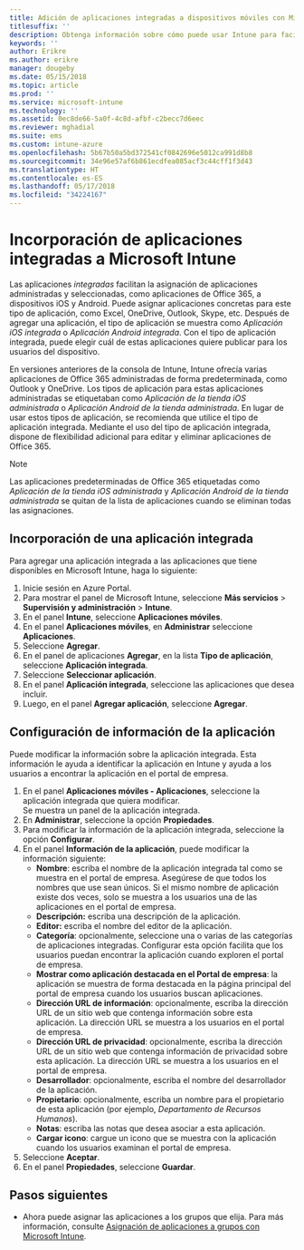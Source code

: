 ```yaml
---
title: Adición de aplicaciones integradas a dispositivos móviles con Microsoft Intune
titlesuffix: ''
description: Obtenga información sobre cómo puede usar Intune para facilitar la instalación de aplicaciones integradas en dispositivos móviles.
keywords: ''
author: Erikre
ms.author: erikre
manager: dougeby
ms.date: 05/15/2018
ms.topic: article
ms.prod: ''
ms.service: microsoft-intune
ms.technology: ''
ms.assetid: 0ec8de66-5a0f-4c8d-afbf-c2becc7d6eec
ms.reviewer: mghadial
ms.suite: ems
ms.custom: intune-azure
ms.openlocfilehash: 5b67b50a5bd372541cf0842696e5012ca991d8b8
ms.sourcegitcommit: 34e96e57af6b861ecdfea085acf3c44cff1f3d43
ms.translationtype: HT
ms.contentlocale: es-ES
ms.lasthandoff: 05/17/2018
ms.locfileid: "34224167"
---
```

# <a name="add-built-in-apps-to-microsoft-intune"></a>Incorporación de aplicaciones integradas a Microsoft Intune

Las aplicaciones *integradas* facilitan la asignación de aplicaciones administradas y seleccionadas, como aplicaciones de Office 365, a dispositivos iOS y Android. Puede asignar aplicaciones concretas para este tipo de aplicación, como Excel, OneDrive, Outlook, Skype, etc. Después de agregar una aplicación, el tipo de aplicación se muestra como *Aplicación iOS integrada* o *Aplicación Android integrada*. Con el tipo de aplicación integrada, puede elegir cuál de estas aplicaciones quiere publicar para los usuarios del dispositivo.

En versiones anteriores de la consola de Intune, Intune ofrecía varias aplicaciones de Office 365 administradas de forma predeterminada, como Outlook y OneDrive. Los tipos de aplicación para estas aplicaciones administradas se etiquetaban como *Aplicación de la tienda iOS administrada* o *Aplicación Android de la tienda administrada*. En lugar de usar estos tipos de aplicación, se recomienda que utilice el tipo de aplicación integrada. Mediante el uso del tipo de aplicación integrada, dispone de flexibilidad adicional para editar y eliminar aplicaciones de Office 365.

>[!NOTE]
>Las aplicaciones predeterminadas de Office 365 etiquetadas como *Aplicación de la tienda iOS administrada* y *Aplicación Android de la tienda administrada* se quitan de la lista de aplicaciones cuando se eliminan todas las asignaciones.

## <a name="add-a-built-in-app"></a>Incorporación de una aplicación integrada

Para agregar una aplicación integrada a las aplicaciones que tiene disponibles en Microsoft Intune, haga lo siguiente:
1. Inicie sesión en Azure Portal.
2. Para mostrar el panel de Microsoft Intune, seleccione **Más servicios** > **Supervisión y administración** > **Intune**.
3. En el panel **Intune**, seleccione **Aplicaciones móviles**.
4. En el panel **Aplicaciones móviles**, en **Administrar** seleccione **Aplicaciones**.
5. Seleccione **Agregar**.
6. En el panel de aplicaciones **Agregar**, en la lista **Tipo de aplicación**, seleccione **Aplicación integrada**.
7. Seleccione **Seleccionar aplicación**.
8. En el panel **Aplicación integrada**, seleccione las aplicaciones que desea incluir.
9. Luego, en el panel **Agregar aplicación**, seleccione **Agregar**.


## <a name="configure-app-information"></a>Configuración de información de la aplicación

Puede modificar la información sobre la aplicación integrada. Esta información le ayuda a identificar la aplicación en Intune y ayuda a los usuarios a encontrar la aplicación en el portal de empresa.
1. En el panel **Aplicaciones móviles - Aplicaciones**, seleccione la aplicación integrada que quiera modificar.  
    Se muestra un panel de la aplicación integrada.
2. En **Administrar**, seleccione la opción **Propiedades**.
3. Para modificar la información de la aplicación integrada, seleccione la opción **Configurar**.
4. En el panel **Información de la aplicación**, puede modificar la información siguiente:
    - **Nombre**: escriba el nombre de la aplicación integrada tal como se muestra en el portal de empresa. Asegúrese de que todos los nombres que use sean únicos. Si el mismo nombre de aplicación existe dos veces, solo se muestra a los usuarios una de las aplicaciones en el portal de empresa.
    - **Descripción:** escriba una descripción de la aplicación. 
    - **Editor:** escriba el nombre del editor de la aplicación.
    - **Categoría**: opcionalmente, seleccione una o varias de las categorías de aplicaciones integradas. Configurar esta opción facilita que los usuarios puedan encontrar la aplicación cuando exploren el portal de empresa.
    - **Mostrar como aplicación destacada en el Portal de empresa**: la aplicación se muestra de forma destacada en la página principal del portal de empresa cuando los usuarios buscan aplicaciones.
    - **Dirección URL de información**: opcionalmente, escriba la dirección URL de un sitio web que contenga información sobre esta aplicación. La dirección URL se muestra a los usuarios en el portal de empresa.
    - **Dirección URL de privacidad**: opcionalmente, escriba la dirección URL de un sitio web que contenga información de privacidad sobre esta aplicación. La dirección URL se muestra a los usuarios en el portal de empresa.
    - **Desarrollador**: opcionalmente, escriba el nombre del desarrollador de la aplicación.
    - **Propietario**: opcionalmente, escriba un nombre para el propietario de esta aplicación (por ejemplo, *Departamento de Recursos Humanos*).
    - **Notas**: escriba las notas que desea asociar a esta aplicación.
    - **Cargar icono**: cargue un icono que se muestra con la aplicación cuando los usuarios examinan el portal de empresa.
4. Seleccione **Aceptar**.
5. En el panel **Propiedades**, seleccione **Guardar**.

## <a name="next-steps"></a>Pasos siguientes

- Ahora puede asignar las aplicaciones a los grupos que elija. Para más información, consulte [Asignación de aplicaciones a grupos con Microsoft Intune](apps-deploy.md).
